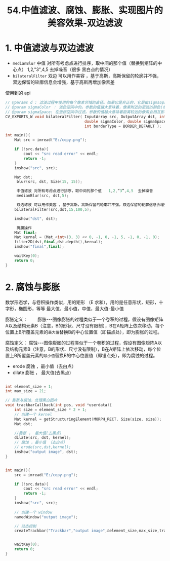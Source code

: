 # <center>54.中值滤波、腐蚀、膨胀、实现图片的美容效果-双边滤波<center>

# 1. 中值滤波与双边滤波

- `medianBlur` 中值 对所有考虑点进行排序，取中间的那个值（替换到矩阵的中心点）   1,2,"3",4,5  去掉噪音（很多 黑白点的情况）
- `bilateralFilter` 双边  可以用作美容 ，基于高斯，高斯保留的轮廓并不强，双边保留的轮廓信息会增强，基于高斯再增加像素差

使用到的 api

```c++
// @params d : 滤波过程中使用的每个像素邻域的直径。如果它是非正的，它是由sigmaSpace计算的。
// @param sigmaColor ： 滤色空间中的。参数的值越大意味着，像素附近的更远的颜色(参见sigmaSpace)将被混合在一起，得到结果 在更大的区域半相等的颜色。
// @param sigmaSpace: 在坐标空间中过滤。参数的值越大意味着距离较远的像素会相互影响，只要它们的颜色足够接近(参见sigmaColor))。当d > 0时，它指定邻域大小，而与sigmaSpace无关。否则,d是与sigmaSpace成正比。
CV_EXPORTS_W void bilateralFilter( InputArray src, OutputArray dst, int d,
                                   double sigmaColor, double sigmaSpace,
                                   int borderType = BORDER_DEFAULT );
```

```c++
int main(){
	Mat src = imread("E:/copy.png");

	if (!src.data){
		cout << "src read error" << endl;
		return -1;
	}
	imshow("src", src);

	Mat dst;
	 blur(src, dst, Size(15, 15));

	 中值滤波 对所有考虑点进行排序，取中间的那个值   1,2,“3”,4,5  去掉噪音
	 medianBlur(src, dst,5);

	 双边滤波 可以用作美容 ，基于高斯，高斯保留的轮廓并不强，双边保留的轮廓信息会增强，基于高斯再增加像素差
	bilateralFilter(src,dst,15,100,5);

	imshow("dst", dst);

	 掩膜操作
	Mat final;
	Mat kernal = (Mat_<int>(3, 3) << 0, -1, 0, -1, 5, -1, 0, -1, 0);
	filter2D(dst,final,dst.depth(),kernal);
	imshow("final",final);

	waitKey(0);
	return 0;
}
```



# 2. 腐蚀与膨胀

数学形态学，与卷积操作类似，用的矩形 （E 求和），用的是任意形状，矩形，十字形，椭圆形，等等 最大值，最小值，中值，最大值-最小值

膨胀定义：
　　膨胀---图像膨胀的过程类似于一个卷积的过程，假设有图像矩阵A以及结构元素B（注意，B的形状、尺寸没有限制），B在A矩阵上依次移动，每个位置上B所覆盖元素的`最大值`替换B的中心位置值（即锚点处），即为膨胀的过程。

腐蚀定义：
    腐蚀---图像膨胀的过程类似于一个卷积的过程，假设有图像矩阵A以及结构元素B（注意，B的形状、尺寸没有限制），B在A矩阵上依次移动，每个位置上B所覆盖元素的`最小值`替换B的中心位置值（即锚点处），即为腐蚀的过程。

- erode 腐蚀 ，最小值（去白点）
- dilate 膨胀 ， 最大值(去黑点)

```c++

int element_size = 1;
int max_size = 21;

// 膨胀与腐蚀，处理黑白图片
void trackbarCallback(int pos, void *userdata){
	int size = element_size * 2 + 1;
	// 创建一个 kernel
	Mat kernel = getStructuringElement(MORPH_RECT, Size(size, size));
	Mat dst;

	//膨胀 ， 最大值(去黑点)
	dilate(src, dst, kernel);
	// 腐蚀 ，最小值 （去白点）
	// erode(src,dst,kernel);
	imshow("output image", dst);
}


int main(){
	src = imread("E:/copy.png");

	if (!src.data){
		cout << "src read error" << endl;
		return -1;
	}
	imshow("src", src);
	
	// 创建一个 window
	namedWindow("output image");

	// 动态控制
	createTrackbar("Trackbar","output image",&element_size,max_size,trackbarCallback);


	waitKey(0);
	return 0;
}
```
















